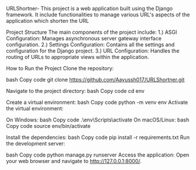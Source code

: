 URLShortner-
This project is a web application built using the Django framework. It include functionalities to manage various URL's aspects of the application which shorten the URL

Project Structure The main components of the project include: 1.) ASGI Configuration: Manages asynchronous server gateway interface configuration. 2.) Settings Configuration: Contains all the settings and configuration for the Django project. 3.) URL Configuration: Handles the routing of URLs to appropriate views within the application.

How to Run the Project Clone the repository:

bash Copy code git clone https://github.com/Aayussh017/URLShortner.git

Navigate to the project directory: bash Copy code cd env

Create a virtual environment: bash Copy code python -m venv env Activate the virtual environment:

On Windows: bash Copy code .\env\Scripts\activate On macOS/Linux: bash Copy code source env/bin/activate

Install the dependencies: bash Copy code pip install -r requirements.txt Run the development server:

bash Copy code python manage.py runserver Access the application: Open your web browser and navigate to http://127.0.0.1:8000/.

